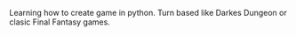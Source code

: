 Learning how to create game in python. Turn based like Darkes Dungeon or clasic Final Fantasy games.
